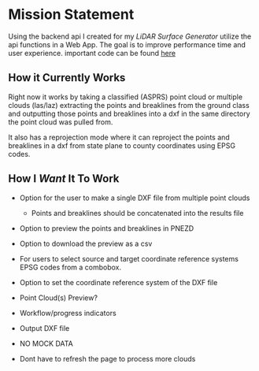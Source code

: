 # Mission Statement

Using the backend api I created for my *LiDAR Surface Generator* utilize the api functions in a Web App. The goal is to improve performance time and user experience. important code can be found [here](/source)

## How it Currently Works

Right now it works by taking a classified (ASPRS) point cloud or multiple clouds (las/laz) extracting the points and breaklines from the ground class and outputting those points and breaklines into a dxf in the same directory the point cloud was pulled from.

It also has a reprojection mode where it can reproject the points and breaklines in a dxf from state plane to county coordinates using EPSG codes.


## How I *Want* It To Work

- Option for the user to make a single DXF file from multiple point clouds

  - Points and breaklines should be concatenated into the results file

- Option to preview the points and breaklines in PNEZD

- Option to download the preview as a csv

- For users to select source and target coordinate reference systems EPSG codes from a combobox.

- Option to set the coordinate reference system of the DXF file

- Point Cloud(s) Preview?

- Workflow/progress indicators

- Output DXF file

- NO MOCK DATA

- Dont have to refresh the page to process more clouds

